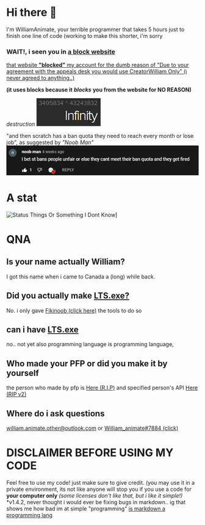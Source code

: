 # Hi there 👋
I'm WilliamAnimate, your terrible programmer that takes 5 hours just to finish one line of code (working to make this shorter, i'm sorry

### WAIT!, i seen you in [a **block** website](https://scratch.mit.edu)
[that website **"blocked"** my account for the dumb reason of "Due to your agreement with the appeals desk you would use CreatorWilliam Only" (i never agreed to anything..)](https://youtu.be/xUDMkfaCjNg)

**(it uses blocks because it** ***blocks*** **you from the website for NO REASON)**

*destruction*
![d](https://github.com/WilliamAnimate/WilliamAnimate/blob/main/infinity.png)

"and then scratch has a ban quota they need to reach every month or lose job", as suggested by *"Noob Man"*
![b](https://github.com/WilliamAnimate/WilliamAnimate/blob/main/banquota.png)

<!-- # my stats -->
# A stat
<!-- ![My Github Langs I (Didn't Use) Most Thingy 35 tm r c a idk?????](https://github-readme-stats.vercel.app/api/top-langs/?username=WilliamAnimate&show_icons=true&theme=dark&layout=compact&custom_title=Languages%20I%20Use%20Here%20Most)] -->
![Status Things Or Something I Dont Know](https://github-readme-stats.vercel.app/api?username=WilliamAnimate&count_private=true&theme=dark&show_icons=true&custom_title=My%20stats)]

# QNA
## Is your name actually William?
I got this name when i came to Canada a (long) while back.
## Did you actually make [LTS.exe?](https://youtu.be/Ha-0MIpaieo)
No. i only gave [Fikinoob (click here)](https://github.com/fikinoob) the tools to do so
## can i have [LTS.exe](https://youtu.be/Ha-0MIpaieo)
no.. not yet
also programming language is programming language, 
## Who made your PFP or did you make it by yourself
the person who made by pfp is [Here (R.I.P)](https://scratch.mit.edu/alpha_coder) and specified person's API [Here (RIP v2)](https://api.scratch.mit.edu/users/aIpha_coder)
## Where do i ask questions
william.animate.other@outlook.com or [William_animate#7884 (click)](https://discord.com/users/720264552285208666)

# DISCLAIMER BEFORE USING MY CODE
Feel free to use my code! just make sure to give credit. (you may use it in a private environment, its not like anyone will stop you if you use a code for **your computer only** *(some licenses don't like that, but i like it simple!)*
*v1.4.2, never thought i would ever be fixing bugs in markdown.. ig that shows me how bad im at simple "programming" [is markdown a programming lang](https://duckduckgo.com/?q=is+markdown+a+programming+language&t=opera&ia=web)
<!--
**WilliamAnimate/WilliamAnimate** is a ✨ _special_ ✨ repository because its `README.md` (this file) appears on your GitHub profile.

Here are some ideas to get you started:

- 🔭 I’m currently working on ...
- 🌱 I’m currently learning ...
- 👯 I’m looking to collaborate on ...
- 🤔 I’m looking for help with ...
- 💬 Ask me about ...
- 📫 How to reach me: ...
- 😄 Pronouns: ...
- ⚡ Fun fact: ...
- Stop reading i swear
- I update this more than my code
-->
